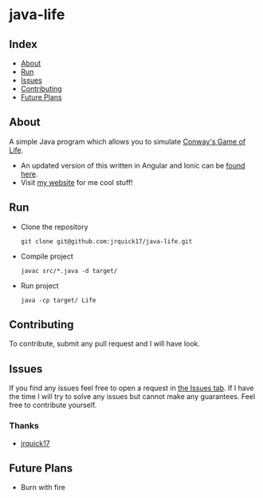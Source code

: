 # java-life

## Index ##

* [About](#about)
* [Run](#run)
* [Issues](#issues)
* [Contributing](#contributing)
* [Future Plans](#future-plans)

## About ## 

A simple Java program which allows you to simulate [Conway's Game of Life](https://en.wikipedia.org/wiki/Conway%27s_Game_of_Life).

* An updated version of this written in Angular and Ionic can be [found here](https://github.com/jrquick17/ionic-life).
* Visit [my website](https://jrquick.com) for me cool stuff!

## Run

* Clone the repository

    ```git clone git@github.com:jrquick17/java-life.git```
    
* Compile project

    ```javac src/*.java -d target/```
    
* Run project

    ```java -cp target/ Life```


## Contributing ##

To contribute, submit any pull request and I will have look.  

## Issues ##

If you find any issues feel free to open a request in [the Issues tab](https://github.com/jrquick17/java-life/issues). If I have the time I will try to solve any issues but cannot make any guarantees. Feel free to contribute yourself.

### Thanks ###

* [jrquick17](https://github.com/jrquick17)

## Future Plans

* Burn with fire
